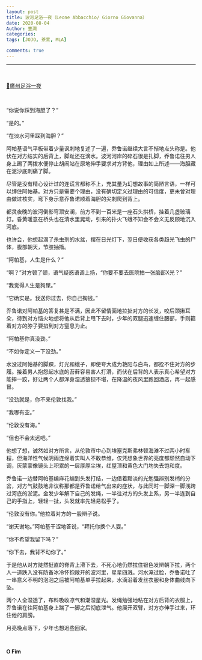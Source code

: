 ```yaml
---
layout: post
title: 波河足浴一夜（Leone Abbacchio/ Giorno Giovanna）
date: 2020-08-04
Author: 壹澗
categories: 
tags: [JOJO, 茶茸, MLA]

comments: true
--- 
```


***

<br/>

[🎵廣州足浴一夜](https://www.youtube.com/watch?v=vu71wVPf868 "廣州足浴一夜")

<br/>

“你说你踩到海胆了？”

“是的。”

“在淡水河里踩到海胆？”

阿帕基语气平板带着少量讽刺地复述了一遍，乔鲁诺继续大言不惭地点头称是。他伏在对方结实的后背上，脚趾还在滴水。波河河岸的碎石很是扎脚，乔鲁诺往男人身上踢了两拨水便停止胡闹站在原地伸手要求对方背他，理由如上所述——海胆藏在泥沙底刺痛了脚。

尽管是没有精心设计过的连谎言都称不上，充其量为幻想故事的简陋言语，一样可以缚住阿帕基。对方只是需要个理由，没有确切定义过理由的可信度，更未曾对理由做过核实，弯下身示意乔鲁诺顺着海胆的尖刺爬到背上。

都灵夜晚的波河倒影穹顶安澜，前方不到一百米是一座石头拱桥，挂着几盏玻璃灯。昏黄暖意在桥头也在清水里晃动，引来的扑火飞蛾不知会不会义无反顾地沉入河底。

也许会，他想起滴了杀虫剂的水盆，摆在日光灯下，翌日便收获各类趋光飞虫的尸体，腹部朝天，节肢抽搐。

“阿帕基，人生是什么？”

“啊？”对方顿了顿，语气疑惑语调上扬，“你要不要去医院拍一张脑部X光？”

“我觉得人生是狗屎。”

“它确实是。我送你过去，你自己掏钱。”

乔鲁诺对阿帕基的答复甚是不满，因此不留情面地拉扯对方的长发，咬后颈揪耳朵，待到对方恼火地想将他从后背上甩下去时，少年的双腿迅速缠住腰部，手则箍着对方的脖子要掐到对方窒息为止。

“阿帕基你真没劲。”

“不如你定义一下没劲。”

水没过阿帕基的脚踝，灯光和蛾子，即使夸大成为艳阳与白鸟，都拴不住对方的步履。接着男人抱怨起水底的苔藓容易害人打滑，而伏在后背的人表示真心希望对方能摔一跤，好让两个人都浑身湿透狼狈不堪，在降温的夜风里跑回酒店，再一起感冒。

“没劲就是，你不来伦敦找我。”

“我哪有空。”

“伦敦没有海。”

“但也不会太远吧。”

他想了想，诚然如对方所言，从伦敦市中心到埃塞克斯弗林顿海滩不过两小时车程，但海洋性气候阴雨连绵着实叫人不敢恭维，仅凭想象世界的亮度都颓然自动下调，灰蒙蒙像镜头上积累的一层厚厚尘埃，红屋顶和黄色大门均失去饱和度。

乔鲁诺一边替阿帕基编麻花编到头发打结，一边借着黯淡的光勉强辨别发梢的分岔，对方气鼓鼓地非议称那都是乔鲁诺给气出来的症状，与此同时一脚深一脚浅跨过河底的淤泥。金发少年解下自己的发绳，一半往对方的头发上系，另一半连到自己的手指上，轻轻一扯，头发就率先轻易松手了。

“伦敦没有你。”他拉着对方的一股辫子说。

“谢天谢地。”阿帕基干涩地答说，“拜托你换个人耍。”

“你不希望我留下吗？”

“你下去，我背不动你了。”

于是他从对方陡然挺直的脊背上滑下去，不死心地仍然拉住银色发辫朝下拉，两个人一道跌入没有防备冰冷怀抱敞开的波河里，星星四溅。河水淹过脸，乔鲁诺吐了一串意义不明的泡泡之后被阿帕基单手拉起来，水滴沿着发丝衣服和身体曲线向下坠。

两个人全湿透了，布料吸收凉气和潮湿星光。发绳勉强地粘在对方后背的衣服上，乔鲁诺在往阿帕基身上踹了一脚之后彻底泄气。他展开双臂，对方亦伸手过来，环住他的肩膀。

月亮晚点落下，少年也想迟些回家。

<br/>

**O Fim**

